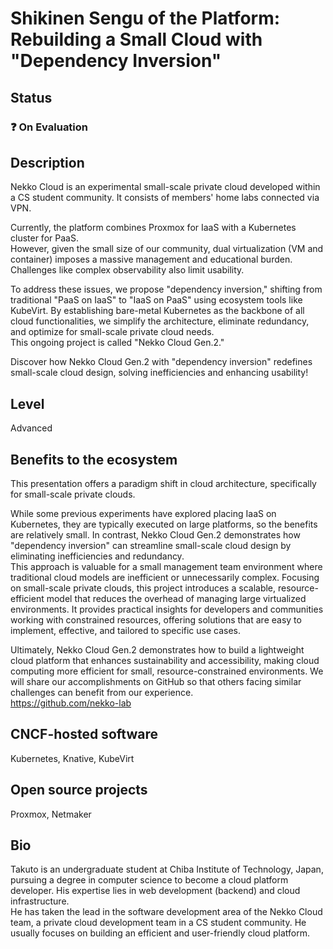 # Shikinen Sengu of the Platform: Rebuilding a Small Cloud with "Dependency Inversion"

## Status

### ❓ On Evaluation

## Description

Nekko Cloud is an experimental small-scale private cloud developed within a CS student community. It consists of members' home labs connected via VPN.

Currently, the platform combines Proxmox for IaaS with a Kubernetes cluster for PaaS.  
However, given the small size of our community, dual virtualization (VM and container) imposes a massive management and educational burden. Challenges like complex observability also limit usability.

To address these issues, we propose "dependency inversion," shifting from traditional "PaaS on IaaS" to "IaaS on PaaS" using ecosystem tools like KubeVirt. By establishing bare-metal Kubernetes as the backbone of all cloud functionalities, we simplify the architecture, eliminate redundancy, and optimize for small-scale private cloud needs.  
This ongoing project is called "Nekko Cloud Gen.2."

Discover how Nekko Cloud Gen.2 with "dependency inversion" redefines small-scale cloud design, solving inefficiencies and enhancing usability!

## Level

Advanced

## Benefits to the ecosystem

This presentation offers a paradigm shift in cloud architecture, specifically for small-scale private clouds.  

While some previous experiments have explored placing IaaS on Kubernetes, they are typically executed on large platforms, so the benefits are relatively small. In contrast, Nekko Cloud Gen.2 demonstrates how "dependency inversion" can streamline small-scale cloud design by eliminating inefficiencies and redundancy.  
This approach is valuable for a small management team environment where traditional cloud models are inefficient or unnecessarily complex. Focusing on small-scale private clouds, this project introduces a scalable, resource-efficient model that reduces the overhead of managing large virtualized environments. It provides practical insights for developers and communities working with constrained resources, offering solutions that are easy to implement, effective, and tailored to specific use cases.

Ultimately, Nekko Cloud Gen.2 demonstrates how to build a lightweight cloud platform that enhances sustainability and accessibility, making cloud computing more efficient for small, resource-constrained environments. We will share our accomplishments on GitHub so that others facing similar challenges can benefit from our experience.  
<https://github.com/nekko-lab>

## CNCF-hosted software

Kubernetes, Knative, KubeVirt

## Open source projects

Proxmox, Netmaker

## Bio

Takuto is an undergraduate student at Chiba Institute of Technology, Japan, pursuing a degree in computer science to become a cloud platform developer. His expertise lies in web development (backend) and cloud infrastructure.  
He has taken the lead in the software development area of the Nekko Cloud team, a private cloud development team in a CS student community. He usually focuses on building an efficient and user-friendly cloud platform.
